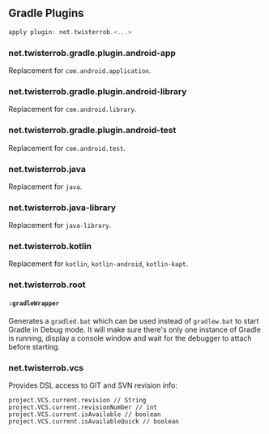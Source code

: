 ## Gradle Plugins

```gradle
apply plugin: net.twisterrob.<...>
```

### net.twisterrob.gradle.plugin.android-app
Replacement for `com.android.application`.

### net.twisterrob.gradle.plugin.android-library
Replacement for `com.android.library`.

### net.twisterrob.gradle.plugin.android-test
Replacement for `com.android.test`.

### net.twisterrob.java
Replacement for `java`.

### net.twisterrob.java-library
Replacement for `java-library`.

### net.twisterrob.kotlin
Replacement for `kotlin`, `kotlin-android`, `kotlin-kapt`.

### net.twisterrob.root

#### `:gradleWrapper`

Generates a `gradled.bat` which can be used instead of `gradlew.bat` to start Gradle in Debug mode.
It will make sure there's only one instance of Gradle is running, display a console window and wait for the debugger to attach before starting.

### net.twisterrob.vcs
Provides DSL access to GIT and SVN revision info:
```
project.VCS.current.revision // String
project.VCS.current.revisionNumber // int
project.VCS.current.isAvailable // boolean
project.VCS.current.isAvailableQuick // boolean
```
